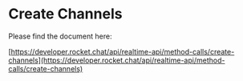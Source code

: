 # Create Channels

Please find the document here: 

[https://developer.rocket.chat/api/realtime-api/method-calls/create-channels](https://developer.rocket.chat/api/realtime-api/method-calls/create-channels)

